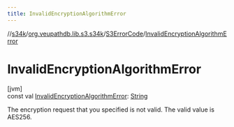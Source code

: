 ```yaml
---
title: InvalidEncryptionAlgorithmError
---
```

//[s34k](../../../index.html)/[org.veupathdb.lib.s3.s34k](../index.html)/[S3ErrorCode](index.html)/[InvalidEncryptionAlgorithmError](-invalid-encryption-algorithm-error.html)



# InvalidEncryptionAlgorithmError



[jvm]\
const val [InvalidEncryptionAlgorithmError](-invalid-encryption-algorithm-error.html): [String](https://kotlinlang.org/api/latest/jvm/stdlib/kotlin/-string/index.html)



The encryption request that you specified is not valid. The valid value is AES256.




